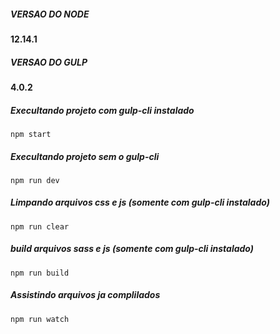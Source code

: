 ##### VERSAO DO NODE

**12.14.1**

##### VERSAO DO GULP

**4.0.2**

##### Execultando projeto com gulp-cli instalado

```npm start```

##### Execultando projeto sem o gulp-cli

```npm run dev```

##### Limpando arquivos css e js (somente com gulp-cli instalado)

```npm run clear```

##### build arquivos sass e js (somente com gulp-cli instalado)

```npm run build```

##### Assistindo arquivos ja complilados

```npm run watch```
